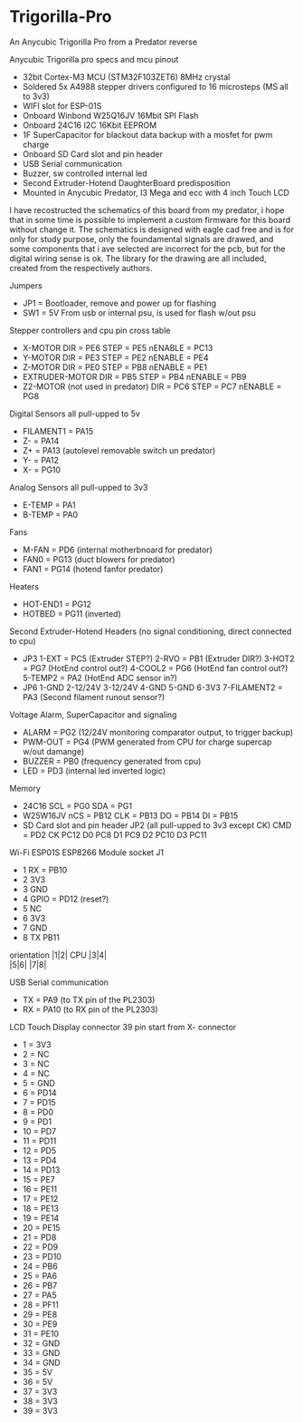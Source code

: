 # Trigorilla-Pro
An Anycubic Trigorilla Pro from a Predator reverse

Anycubic Trigorilla pro specs and mcu pinout

- 32bit Cortex-M3 MCU (STM32F103ZET6) 8MHz crystal
- Soldered 5x A4988 stepper drivers configured to 16 microsteps (MS all to 3v3)
- WIFI slot for ESP-01S
- Onboard Winbond W25Q16JV 16Mbit SPI Flash
- Onboard 24C16 I2C 16Kbit EEPROM
- 1F SuperCapacitor for blackout data backup with a mosfet for pwm charge
- Onboard SD Card slot and pin header
- USB Serial communication
- Buzzer, sw controlled internal led
- Second Extruder-Hotend DaughterBoard predisposition
- Mounted in Anycubic Predator, I3 Mega and ecc with 4 inch Touch LCD

I have recostructed the schematics of this board from my predator, i hope that 
in some time is possible to implement a custom firmware for this board without
change it. The schematics is designed with eagle cad free and is for only for
study purpose, only the foundamental signals are drawed, and some components
that i ave selected are incorrect for the pcb, but for the digital wiring sense
is ok. The library for the drawing are all included, created from the 
respectively authors.


Jumpers
- JP1 =         Bootloader, remove and power up for flashing
- SW1 =         5V From usb or internal psu, is used for flash w/out psu


Stepper controllers and cpu pin cross table
- X-MOTOR
    DIR =       PE6
    STEP =      PE5
    nENABLE =   PC13
- Y-MOTOR
    DIR =       PE3
    STEP =      PE2
    nENABLE =   PE4
- Z-MOTOR
    DIR =       PE0
    STEP =      PB8
    nENABLE =   PE1
- EXTRUDER-MOTOR
    DIR =       PB5
    STEP =      PB4
    nENABLE =   PB9
- Z2-MOTOR (not used in predator)
    DIR =       PC6
    STEP =      PC7
    nENABLE =   PG8


Digital Sensors all pull-upped to 5v
- FILAMENT1 = PA15
- Z- =        PA14
- Z+ =        PA13    (autolevel removable switch un predator)
- Y- =        PA12
- X- =        PG10


Analog Sensors all pull-upped to 3v3
- E-TEMP =    PA1
- B-TEMP =    PA0


Fans
- M-FAN =     PD6     (internal motherbnoard for predator)
- FAN0 =      PG13    (duct blowers for predator)
- FAN1 =      PG14    (hotend fanfor predator)


Heaters
- HOT-END1 =  PG12
- HOTBED =    PG11    (inverted)


Second Extruder-Hotend Headers (no signal conditioning, direct connected to cpu)
- JP3
    1-EXT =     PC5     (Extruder STEP?)
    2-RVO =     PB1     (Extruder DIR?)
    3-HOT2 =    PG7     (HotEnd control out?)
    4-COOL2 =   PG6     (HotEnd fan control out?)
    5-TEMP2 =   PA2     (HotEnd ADC sensor in?)
- JP6
    1-GND
    2-12/24V
    3-12/24V
    4-GND
    5-GND
    6-3V3
    7-FILAMENT2 = PA3   (Second filament runout sensor?)

    
Voltage Alarm, SuperCapacitor and signaling
- ALARM =     PG2     (12/24V monitoring comparator output, to trigger backup)
- PWM-OUT =   PG4     (PWM generated from CPU for charge supercap w/out damange)
- BUZZER =    PB0     (frequency generated from cpu)
- LED =       PD3     (internal led inverted logic)


Memory
- 24C16
    SCL =     PG0
    SDA =     PG1    
- W25W16JV
    nCS =     PB12
    CLK =     PB13
    DO  =     PB14
    DI  =     PB15    
- SD Card slot and pin header JP2  (all pull-upped to 3v3 except CK)
    CMD =     PD2
    CK        PC12
    D0        PC8
    D1        PC9
    D2        PC10
    D3        PC11
    
    
Wi-Fi ESP01S ESP8266 Module socket J1
- 1 RX =      PB10
- 2 3V3
- 3 GND
- 4 GPIO =    PD12         (reset?)
- 5 NC
- 6 3V3
- 7 GND
- 8 TX        PB11

orientation
|1|2|          CPU
|3|4|          
|5|6|
|7|8|


USB Serial communication
- TX =        PA9           (to TX pin of the PL2303)
- RX =        PA10          (to RX pin of the PL2303)


LCD Touch Display connector 39 pin start from X- connector
- 1 = 3V3
- 2 = NC
- 3 = NC
- 4 = NC
- 5 = GND
- 6 = PD14
- 7 = PD15
- 8 = PD0
- 9 = PD1
- 10 = PD7
- 11 = PD11
- 12 = PD5
- 13 = PD4
- 14 = PD13
- 15 = PE7
- 16 = PE11
- 17 = PE12
- 18 = PE13
- 19 = PE14
- 20 = PE15
- 21 = PD8
- 22 = PD9
- 23 = PD10
- 24 = PB6
- 25 = PA6
- 26 = PB7
- 27 = PA5
- 28 = PF11
- 29 = PE8
- 30 = PE9
- 31 = PE10
- 32 = GND
- 33 = GND
- 34 = GND
- 35 = 5V
- 36 = 5V
- 37 = 3V3
- 38 = 3V3
- 39 = 3V3
